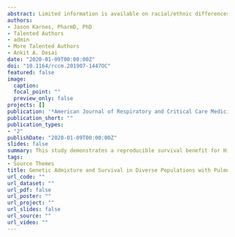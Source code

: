 ```yaml
---
abstract: Limited information is available on racial/ethnic differences in pulmonary arterial hypertension (PAH). Determine effects of race/ethnicity and ancestry on mortality and disease outcomes in diverse patients with PAH. Group 1 PAH patients were included from two national registries with genome-wide data and two local cohorts and further incorporated in a global meta-analysis. Hazard ratios (HRs) were calculated for transplant-free all-cause mortality in Hispanics with Non-Hispanic whites (NHWs) as the reference group. Odds ratios (ORs) for inpatient-specific mortality in PAH patients were also calculated for race/ethnic groups from an additional National Inpatient Sample (NIS) dataset, not included in the meta-analysis. After covariate adjustment, self-reported Hispanics (n=290) exhibited significantly reduced mortality versus NHWs (n=1970) after global meta-analysis (HR 0.60[0.41-0.87], p=0.008). Although not significant, increasing Native American genetic ancestry appeared to account for part of the observed mortality benefit (HR 0.48[0.23-1.01], p=0.053) in the two national registries. Finally, in the NIS, an inpatient mortality benefit was also observed for Hispanics (n=1524) versus NHWs (n=8829; OR 0.65[0.50-0.84], p=0.001). An inpatient mortality benefit was observed for Native Americans (n=185; OR 0.38[0.15-0.93], p=0.034). This study demonstrates a reproducible survival benefit for Hispanic Group 1 PAH patients in multiple clinical settings. Our results implicate contributions of genetic ancestry to differential survival in PAH.
authors:
- Jason Karnes, PharmD, PhD
- Talented Authors
- admin
- More Talented Authors
- Ankit A. Desai
date: "2020-01-09T00:00:00Z"
doi: "10.1164/rccm.201907-1447OC"
featured: false
image:
  caption: 
  focal_point: ""
  preview_only: false
projects: []
publication: '*American Journal of Respiratory and Critical Care Medicine*'
publication_short: ""
publication_types:
- "2"
publishDate: "2020-01-09T00:00:00Z"
slides: false
summary: This study demonstrates a reproducible survival benefit for Hispanic Group 1 PAH patients in multiple clinical settings. Our results implicate contributions of genetic ancestry to differential survival in PAH.
tags:
- Source Themes
title: Genetic Admixture and Survival in Diverse Populations with Pulmonary Arterial Hypertension
url_code: ""
url_dataset: ""
url_pdf: false
url_poster: ""
url_project: ""
url_slides: false
url_source: ""
url_video: ""
---
```


